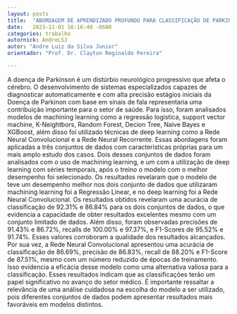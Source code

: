 ```yaml
---
layout: posts
title:  "ABORDAGEM DE APRENDIZADO PROFUNDO PARA CLASSIFICAÇÃO DE PARKINSON POR MEIO DE SINAIS DE VOZ"
date:   2023-11-01 16:16:40 -0600
categories: trabalho
autornick: AndreLSJ
autor: "Andre Luiz da Silva Junior"
orientador: "Prof. Dr. Clayton Reginaldo Pereira"

---
```


A doença de Parkinson é um distúrbio neurológico progressivo que afeta o cérebro. O desenvolvimento de sistemas especializados capazes de diagnosticar automaticamente e com alta precisão estágios iniciais da Doença de Parkinon com base em sinais de fala representaria uma contribuição importante para o setor de saúde. Para isso, foram analisados modelos de machining learning como a regressão logistica, support vector machine, K-Neightbors, Random Forest, Decion Tree, Naive Bayes e XGBoost, além disso foi utilizado técnicas de deep learning como a Rede Neural Convolucional e a Rede Neural Recorrente. Essas abordagens foram aplicadas a três conjuntos de dados com caracteristicas próprias para um mais amplo estudo dos casos. Dois desses conjuntos de dados foram analisados com o uso de machining learning, e um com a utilização de deep learning com séries temporais, após o treino o modelo com o melhor desempenho foi selecionado. Os resultados revelaram que o modelo de  teve um desempenho melhor nos dois conjunto de dados que utilizaram machining learning foi a Regressão Linear, e no deep learning foi a Rede Neural Convolucional. Os resultados obtidos revelaram uma acurácia de classificação de 92.31% e 86.84% para os dois conjuntos de dados, o que evidencia a capacidade de obter resultados excelentes mesmo com um conjunto limitado de dados. Além disso, foram observadas precisões de 91.43% e 86.72%, recalls de 100.00% e 97.37%, e F1-Scores de 95.52% e 91.74%. Esses valores corroboram a qualidade dos resultados alcançados. Por sua vez, a Rede Neural Convolucional apresentou uma acurácia de classificação de 86.69%, precisão de 86.83%, recall de 88.20% e F1-Score de 87.51%, mesmo com um número reduzido de épocas de treinamento. Isso evidencia a eficácia desse modelo como uma alternativa valiosa para a classificação. Esses resultados indicam que as classificações terão um papel significativo no avanço do setor médico. É importante ressaltar a relevância de uma análise cuidadosa na escolha do modelo a ser utilizado, pois diferentes conjuntos de dados podem apresentar resultados mais favoráveis em modelos distintos.
